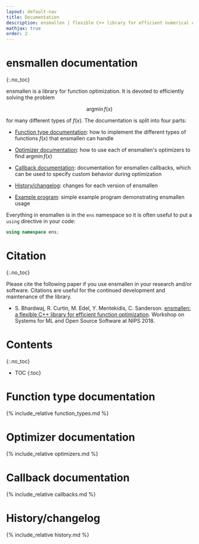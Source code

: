 ```yaml
---
layout: default-nav
title: Documentation
description: ensmallen | flexible C++ library for efficient numerical optimization
mathjax: true
order: 2
---
```


# **ensmallen documentation**
{:.no_toc}

ensmallen is a library for function optimization.  It is devoted to efficiently
solving the problem

$$\operatorname{argmin} f(x)$$

for many different types of $f(x)$.  The documentation is split into four parts:

 * [Function type documentation](#function-type-documentation): how to implement
   the different types of functions $f(x)$ that ensmallen can handle

 * [Optimizer documentation](#optimizer-documentation): how to use each of
   ensmallen's optimizers to find $\operatorname{argmin} f(x)$

 * [Callback documentation](#callback-documentation): documentation for
   ensmallen callbacks, which can be used to specify custom behavior during
   optimization

 * [History/changelog](#historychangelog): changes for each version of
   ensmallen

 * [Example program](https://github.com/mlpack/ensmallen/blob/master/example.cpp):
   simple example program demonstrating ensmallen usage

Everything in ensmallen is in the `ens` namespace so it is often useful to put a
`using` directive in your code:

```c++
using namespace ens;
```

# Citation
{:.no_toc}

Please cite the following paper if you use ensmallen in your research and/or software.
Citations are useful for the continued development and maintenance of the library.

* S. Bhardwaj, R. Curtin, M. Edel, Y. Mentekidis, C. Sanderson.
  [ensmallen: a flexible C++ library for efficient function optimization](files/ensmallen_2018.pdf).
  Workshop on Systems for ML and Open Source Software at NIPS 2018.

# Contents
{:.no_toc}

* TOC
{:toc}

# Function type documentation

{% include_relative function_types.md %}

# Optimizer documentation

{% include_relative optimizers.md %}

# Callback documentation

{% include_relative callbacks.md %}

# History/changelog

{% include_relative history.md %}
